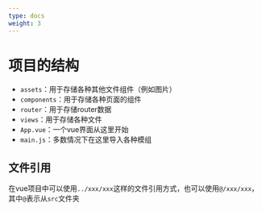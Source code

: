 ```yaml
---
type: docs
weight: 3
---
```


# 项目的结构

- `assets`：用于存储各种其他文件组件（例如图片）
- `components`：用于存储各种页面的组件
- `router`：用于存储router数据
- `views`：用于存储各种文件
- `App.vue`：一个vue界面从这里开始
- `main.js`：多数情况下在这里导入各种模组

## 文件引用

在vue项目中可以使用`../xxx/xxx`这样的文件引用方式，也可以使用`@/xxx/xxx`，其中`@`表示从`src`文件夹
